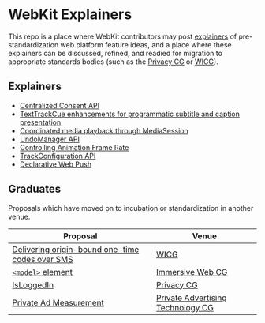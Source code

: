 # WebKit Explainers

This repo is a place where WebKit contributors may post [explainers](https://github.com/w3ctag/w3ctag.github.io/blob/master/explainers.md) of pre-standardization web platform feature ideas, and a place where these explainers can be discussed, refined, and readied for migration to appropriate standards bodies (such as the [Privacy CG](https://github.com/privacycg/) or [WICG](https://github.com/WICG)).

## Explainers

* [Centralized Consent API](CentralizedConsentAPI)
* [TextTrackCue enhancements for programmatic subtitle and caption presentation](texttracks/)
* [Coordinated media playback through MediaSession](MediaSessionCoordinator)
* [UndoManager API](UndoManager/)
* [Controlling Animation Frame Rate](animation-frame-rate/)
* [TrackConfiguration API](TrackConfiguration/)
* [Declarative Web Push](DeclarativeWebPush)

## Graduates

Proposals which have moved on to incubation or standardization in another venue.

| Proposal | Venue |
| --------- | ----------- |
| [Delivering origin-bound one-time codes over SMS](https://github.com/wicg/sms-one-time-codes) | [WICG](https://github.com/WICG) |
| [`<model>` element](https://github.com/immersive-web/model-element) | [Immersive Web CG](https://www.w3.org/community/immersive-web/) |
| [IsLoggedIn](https://github.com/privacycg/is-logged-in) | [Privacy CG](https://github.com/privacycg) |
| [Private Ad Measurement](https://github.com/patcg-individual-drafts/private-ad-measurement) | [Private Advertising Technology CG](https://patcg.github.io/) |
